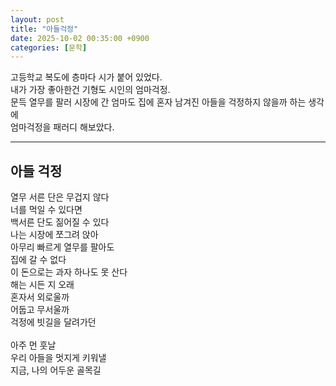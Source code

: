 ```yaml
---
layout: post
title: "아들걱정"
date: 2025-10-02 00:35:00 +0900
categories: [문학]
---
```


고등학교 복도에 층마다 시가 붙어 있었다. <br>
내가 가장 좋아한건 기형도 시인의 엄마걱정.<br>
문득 열무를 팔러 시장에 간 엄마도 집에 혼자 남겨진 아들을 걱정하지 않을까 하는 생각에<br>
엄마걱정을 패러디 해보았다.
___
## 아들 걱정  

열무 서른 단은 무겁지 않다  <br>
너를 먹일 수 있다면  <br>
백서른 단도 짊어질 수 있다  <br>
나는 시장에 쪼그려 앉아  <br>
아무리 빠르게 열무를 팔아도  <br>
집에 갈 수 없다  <br>
이 돈으로는 과자 하나도 못 산다  <br>
해는 시든 지 오래  <br>
혼자서 외로울까  <br>
어둡고 무서울까  <br>
걱정에 빗길을 달려가던  <br>
<br>
아주 먼 훗날  <br>
우리 아들을 멋지게 키워낼  <br>
지금, 나의 어두운 골목길<br>




